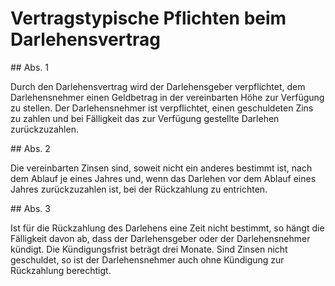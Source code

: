 # Vertragstypische Pflichten beim Darlehensvertrag



\#\# Abs. 1

 Durch den Darlehensvertrag wird der Darlehensgeber verpflichtet, dem Darlehensnehmer einen Geldbetrag in der vereinbarten Höhe zur Verfügung zu stellen. Der Darlehensnehmer ist verpflichtet, einen geschuldeten Zins zu zahlen und bei Fälligkeit das zur Verfügung gestellte Darlehen zurückzuzahlen.

\#\# Abs. 2

 Die vereinbarten Zinsen sind, soweit nicht ein anderes bestimmt ist, nach dem Ablauf je eines Jahres und, wenn das Darlehen vor dem Ablauf eines Jahres zurückzuzahlen ist, bei der Rückzahlung zu entrichten.

\#\# Abs. 3

 Ist für die Rückzahlung des Darlehens eine Zeit nicht bestimmt, so hängt die Fälligkeit davon ab, dass der Darlehensgeber oder der Darlehensnehmer kündigt. Die Kündigungsfrist beträgt drei Monate. Sind Zinsen nicht geschuldet, so ist der Darlehensnehmer auch ohne Kündigung zur Rückzahlung berechtigt. 

